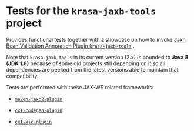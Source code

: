 # Tests for the `krasa-jaxb-tools` project

Provides functional tests together with a showcase on how to invoke  [Jaxn Bean Validation Annotation Plugin `krasa-jaxb-tools`](https://github.com/fillumina/krasa-jaxb-tools) .

Note that `krasa-jaxb-tools` in its current version (2.x) is bounded to **Java 8 (JDK 1.8)** because of some old projects still depending on it so all dependencies are peeked from the latest versions able to maintain that compatibility.

Tests are performed with these JAX-WS related frameworks:

- [`maven-jaxb2-plugin`](https://github.com/highsource/jaxb-tools)

- [`cxf-codegen-plugin`](https://cxf.apache.org/docs/maven-cxf-codegen-plugin-wsdl-to-java.html)

- [`cxf-xjc-plugin`](https://cxf.apache.org/cxf-xjc-plugin.html)
